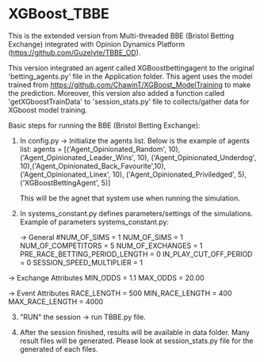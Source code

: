 # XGBoost_TBBE

This is the extended version from Multi-threaded BBE (Bristol Betting Exchange) integrated with Opinion Dynamics Platform (https://github.com/Guzelyte/TBBE_OD). 

This version integrated an agent called XGBoostbettingagent to the original 'betting_agents.py' file in the Application folder. This agent uses the model trained from https://github.com/ChawinT/XGBoost_ModelTraining to make the prediction. Moreover, this version also added a function called 'getXGboostTrainData' to 'session_stats.py' file to collects/gather data for XGboost model training. 

Basic steps for running the BBE (Bristol Betting Exchange): 
1. In config.py -> Initialize the agents list. Below is the example of agents list:
   agents = [('Agent_Opinionated_Random', 10), ('Agent_Opinionated_Leader_Wins', 10),
          ('Agent_Opinionated_Underdog', 10),('Agent_Opinionated_Back_Favourite',10),
          ('Agent_Opinionated_Linex', 10), ('Agent_Opinionated_Priviledged', 5),
          ('XGBoostBettingAgent', 5)]

   This will be the agnet that system use when running the simulation. 

2. In systems_constant.py defines parameters/settings of the simulations. Example of parameters  systems_constant.py:

   -> General
  #NUM_OF_SIMS = 1
  NUM_OF_SIMS = 1
  NUM_OF_COMPETITORS = 5
  NUM_OF_EXCHANGES = 1
  PRE_RACE_BETTING_PERIOD_LENGTH = 0
  IN_PLAY_CUT_OFF_PERIOD = 0
  SESSION_SPEED_MULTIPLIER = 1

  -> Exchange Attributes
  MIN_ODDS = 1.1
  MAX_ODDS = 20.00

  -> Event Attributes
  RACE_LENGTH = 500
  MIN_RACE_LENGTH = 400
  MAX_RACE_LENGTH = 4000


3. "RUN" the session -> run TBBE.py file. 

4. After the session finished, results will be available in data folder. Many result files will be generated. Please look at session_stats.py file for the generated of each files. 






  

  





